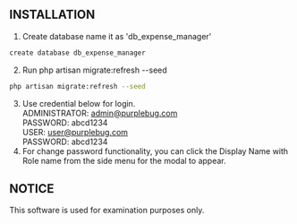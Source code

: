 ## INSTALLATION

1. Create database name it as 'db_expense_manager'
```bash
create database db_expense_manager
```
2. Run php artisan migrate:refresh --seed
```bash
php artisan migrate:refresh --seed
```
3. Use credential below for login. <br/>
ADMINISTRATOR: admin@purplebug.com<br/>
PASSWORD: abcd1234<br/>
USER: user@purplebug.com<br/>
PASSWORD: abcd1234<br/>
4. For change password functionality, you can click the Display Name with Role name from the side menu for the modal to appear.

## NOTICE
This software is used for examination purposes only.
